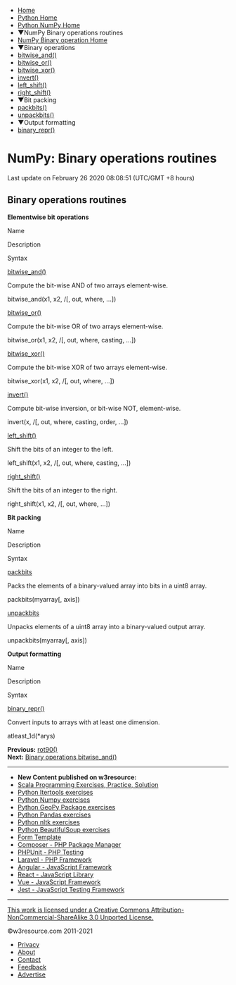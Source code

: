  


- [Home](/index.php)
- [Python Home](/python/python-tutorial.php)
- [Python NumPy Home](/numpy/index.php)
- ▼NumPy Binary operations routines
- [NumPy Binary operation Home](/numpy/binary-operations/index.php)
- ▼Binary operations
- [bitwise_and()](/numpy/binary-operations/bitwise-and.php)
- [bitwise_or()](/numpy/binary-operations/bitwise-or.php)
- [bitwise_xor()](/numpy/binary-operations/bitwise-xor.php)
- [invert()](/numpy/binary-operations/invert.php)
- [left_shift()](/numpy/binary-operations/left-shift.php)
- [right_shift()](/numpy/binary-operations/right-shift.php)
- ▼Bit packing
- [packbits()](/numpy/binary-operations/packbits.php)
- [unpackbits()](/numpy/binary-operations/unpackbits.php)
- ▼Output formatting
- [binary_repr()](/numpy/binary-operations/binary-repr.php)

# NumPy: Binary operations routines

Last update on February 26 2020 08:08:51 (UTC/GMT +8 hours)

<span class="underline"></span>

<span class="underline"></span>

## Binary operations routines

**Elementwise bit operations**

Name

Description

Syntax

[bitwise_and()](/numpy/binary-operations/bitwise-and.php)

Compute the bit-wise AND of two arrays element-wise.

bitwise_and(x1, x2, /\[, out, where, …\])

[bitwise_or()](/numpy/binary-operations/bitwise-or.php)

Compute the bit-wise OR of two arrays element-wise.

bitwise_or(x1, x2, /\[, out, where, casting, …\])

[bitwise_xor()](/numpy/binary-operations/bitwise-or.php)

Compute the bit-wise XOR of two arrays element-wise.

bitwise_xor(x1, x2, /\[, out, where, …\])

[invert()](/numpy/binary-operations/invert.php)

Compute bit-wise inversion, or bit-wise NOT, element-wise.

invert(x, /\[, out, where, casting, order, …\])

[left_shift()](/numpy/binary-operations/left-shift.php)

Shift the bits of an integer to the left.

left_shift(x1, x2, /\[, out, where, casting, …\])

[right_shift()](/numpy/binary-operations/right-shift.php)

Shift the bits of an integer to the right.

right_shift(x1, x2, /\[, out, where, …\])

**Bit packing**

Name

Description

Syntax

[packbits](/numpy/binary-operations/packbits.php)

Packs the elements of a binary-valued array into bits in a uint8 array.

packbits(myarray\[, axis\])

[unpackbits](/numpy/binary-operations/unpackbits.php)

Unpacks elements of a uint8 array into a binary-valued output array.

unpackbits(myarray\[, axis\])

**Output formatting**

Name

Description

Syntax

[binary_repr()](/numpy/binary-operations/binary-repr.php)

Convert inputs to arrays with at least one dimension.

atleast_1d(\*arys)

**Previous:** [rot90()](https://www.w3resource.com/numpy/manipulation/rot90.php)  
**Next:** [Binary operations bitwise_and()](https://www.w3resource.com/numpy/binary-operations/bitwise-and.php)

---

<span class="underline"></span>

- **New Content published on w3resource:**
- [Scala Programming Exercises, Practice, Solution](https://www.w3resource.com/scala-exercises/index.php)
- [Python Itertools exercises](https://www.w3resource.com/python-exercises/itertools/index.php)
- [Python Numpy exercises](https://www.w3resource.com/python-exercises/numpy/index.php)
- [Python GeoPy Package exercises](https://www.w3resource.com/python-exercises/geopy/index.php)
- [Python Pandas exercises](https://www.w3resource.com/python-exercises/pandas/index.php)
- [Python nltk exercises](https://www.w3resource.com/python-exercises/nltk/index.php)
- [Python BeautifulSoup exercises](https://www.w3resource.com/python-exercises/BeautifulSoup/index.php)
- [Form Template](https://www.w3resource.com/form-template/)
- [Composer - PHP Package Manager](https://www.w3resource.com/php/composer/a-gentle-introduction-to-composer.php)
- [PHPUnit - PHP Testing](https://www.w3resource.com/php/PHPUnit/a-gentle-introduction-to-unit-test-and-testing.php)
- [Laravel - PHP Framework](https://www.w3resource.com/laravel/laravel-tutorial.php)
- [Angular - JavaScript Framework](https://www.w3resource.com/angular/getting-started-with-angular.php)
- [React - JavaScript Library](https://www.w3resource.com/react/react-js-overview.php)
- [Vue - JavaScript Framework](https://www.w3resource.com/vue/installation.php)
- [Jest - JavaScript Testing Framework](https://www.w3resource.com/jest/jest-getting-started.php)

---

 

[This work is licensed under a Creative Commons Attribution-NonCommercial-ShareAlike 3.0 Unported License.](https://creativecommons.org/licenses/by-nc-sa/3.0/deed.en_US)

©w3resource.com 2011-2021

- [Privacy](https://www.w3resource.com/privacy.php)
- [About](https://www.w3resource.com/about.php)
- [Contact](https://www.w3resource.com/contact.php)
- [Feedback](https://www.w3resource.com/feedback.php)
- [Advertise](https://www.w3resource.com/advertise.php)
